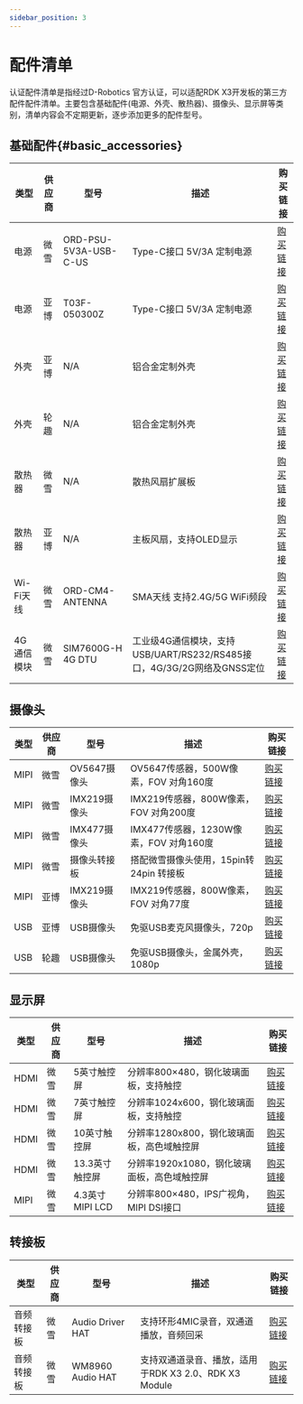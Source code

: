 ```yaml
---
sidebar_position: 3
---
```


# 配件清单

认证配件清单是指经过D-Robotics 官方认证，可以适配RDK X3开发板的第三方配件配件清单。主要包含基础配件(电源、外壳、散热器)、摄像头、显示屏等类别，清单内容会不定期更新，逐步添加更多的配件型号。


## 基础配件{#basic_accessories}

| 类型 | 供应商 | 型号 | 描述 | 购买链接 |
| --- | --------- | -------- | --------------- | --------- |
| 电源 | 微雪 | ORD-PSU-5V3A-USB-C-US | Type-C接口 5V/3A 定制电源 | [购买链接](https://www.waveshare.net/shop/ORD-PSU-5V3A-USB-C-US.htm)  |
| 电源 | 亚博 | T03F-050300Z | Type-C接口 5V/3A 定制电源 | [购买链接](https://detail.tmall.com/item.htm?abbucket=2&id=608661929691&rn=f64e2bbcef718a13a9f9c261124febd2&spm=a1z10.5-b-s.w4011-22651484606.154.4df82edcjJ7wap&skuId=4949624573441)  |
| 外壳 | 亚博 | N/A | 铝合金定制外壳 | [购买链接](https://detail.tmall.com/item.htm?abbucket=12&id=684466941541&mi_id=0000PLEQT62T_Np1N3BL9CgPql-Vl9KYFYm0g339d5STQ5g&ns=1&skuId=4890111988477&spm=a21n57.1.hoverItem.1&utparam=%7B%22aplus_abtest%22%3A%224306038429178a697db9630f4094face%22%7D&xxc=taobaoSearch)  |
| 外壳 | 轮趣 | N/A | 铝合金定制外壳 | [购买链接](https://detail.tmall.com/item.htm?abbucket=2&id=670534732857&rn=0b151aa6abd5b8d65e5533b8259449f1&spm=a1z10.3-b-s.w4011-24713677160.27.ef207988tOY0c9&skuId=5004448047864)  |
| 散热器 | 微雪 | N/A | 散热风扇扩展板 | [购买链接](https://www.waveshare.net/shop/X3-PI-FAN-HAT.htm)  |
| 散热器 | 亚博 | N/A | 主板风扇，支持OLED显示 | [购买链接](https://detail.tmall.com/item.htm?de_count=1&id=607959748338)  |
| Wi-Fi天线 | 微雪 | ORD-CM4-ANTENNA | SMA天线 支持2.4G/5G WiFi频段 | [购买链接](https://www.waveshare.net/shop/ORD-CM4-ANTENNA.htm)  |
| 4G通信模块 | 微雪 | SIM7600G-H 4G DTU | 工业级4G通信模块，支持USB/UART/RS232/RS485接口，4G/3G/2G网络及GNSS定位 | [购买链接](https://www.waveshare.net/shop/SIM7600G-H-4G-DTU.htm)  |



## 摄像头

| 类型 | 供应商 | 型号 | 描述 | 购买链接 |
| --- | --------- | -------- | --------------- | --------- |
| MIPI | 微雪 | OV5647摄像头 | OV5647传感器，500W像素，FOV 对角160度 | [购买链接](https://www.waveshare.net/shop/RPi-Camera-G.htm)  |
| MIPI | 微雪 | IMX219摄像头 | IMX219传感器，800W像素，FOV 对角200度 | [购买链接](https://www.waveshare.net/shop/IMX219-200-Camera.htm)  |
| MIPI | 微雪 | IMX477摄像头 | IMX477传感器，1230W像素，FOV 对角160度 | [购买链接](https://www.waveshare.net/shop/IMX477-160-12.3MP-Camera.htm)  |
| MIPI | 微雪 | 摄像头转接板 | 搭配微雪摄像头使用，15pin转24pin 转接板 | [购买链接](https://www.waveshare.net/shop/X3-Pi-CSI-Adapter.htm)  |
| MIPI | 亚博 | IMX219摄像头 | IMX219传感器，800W像素，FOV 对角77度 | [购买链接](https://detail.tmall.com/item.htm?abbucket=2&id=710344235988&rn=f64e2bbcef718a13a9f9c261124febd2&spm=a1z10.5-b-s.w4011-22651484606.110.4df82edcjJ7wap)  |
| USB | 亚博 | USB摄像头 | 免驱USB麦克风摄像头，720p | [购买链接](https://detail.tmall.com/item.htm?abbucket=2&id=633040443710&rn=ed9c7f0eecc103e742248e32a32ba62e&spm=a1z10.5-b-s.w4011-22651484606.152.c3406a83G6l62o)  |
| USB | 轮趣 | USB摄像头 | 免驱USB摄像头，金属外壳，1080p | [购买链接](https://detail.tmall.com/item.htm?abbucket=12&id=666156389569&ns=1&spm=a230r.1.14.1.13e570f3eFF1sJ&skuId=4972914294771)  |


## 显示屏

| 类型 | 供应商 | 型号 | 描述 | 购买链接 |
| --- | --------- | -------- | --------------- | --------- |
| HDMI | 微雪 | 5英寸触控屏  | 分辨率800×480，钢化玻璃面板，支持触控 | [购买链接](https://www.waveshare.net/shop/5inch-HDMI-LCD-H.htm)  |
| HDMI | 微雪 | 7英寸触控屏 | 分辨率1024x600，钢化玻璃面板，支持触控 | [购买链接](https://www.waveshare.net/shop/7inch-HDMI-LCD-H.htm)  |
| HDMI | 微雪 | 10英寸触控屏 | 分辨率1280x800，钢化玻璃面板，高色域触控屏 | [购买链接](https://www.waveshare.net/shop/10.1HP-CAPLCD-Monitor.htm)  |
| HDMI | 微雪 | 13.3英寸触控屏 | 分辨率1920x1080，钢化玻璃面板，高色域触控屏 | [购买链接](https://www.waveshare.net/shop/13.3inch-HDMI-LCD-H-with-Holder-V2.htm)  |
| MIPI | 微雪 | 4.3英寸MIPI LCD | 分辨率800×480，IPS广视角，MIPI DSI接口  | [购买链接](https://www.waveshare.net/shop/4.3inch-DSI-LCD.htm)  |

## 转接板

| 类型 | 供应商 | 型号 | 描述 | 购买链接 |
| --- | --------- | -------- | --------------- | --------- |
| 音频转接板 | 微雪 | Audio Driver HAT  | 支持环形4MIC录音，双通道播放，音频回采 | [购买链接](https://www.waveshare.net/shop/Audio-Driver-HAT.htm)  |
| 音频转接板 | 微雪 | WM8960 Audio HAT | 支持双通道录音、播放，适用于RDK X3 2.0、RDK X3 Module | [购买链接](https://www.waveshare.net/shop/WM8960-Audio-HAT.htm)  |